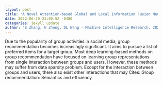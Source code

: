 ```yaml
--- 
layout: post 
title: "A Novel Attention-based Global and Local Information Fusion Neural Network for Group Recommendation" 
date: 2022-06-20 23:00:52 -0400 
categories: jekyll update 
author: "S Zhang, N Zheng, DL Wang - Machine Intelligence Research, 2022" 
--- 
```

Due to the popularity of group activities in social media, group recommendation becomes increasingly significant. It aims to pursue a list of preferred items for a target group. Most deep learning-based methods on group recommendation have focused on learning group representations from single interaction between groups and users. However, these methods may suffer from data sparsity problem. Except for the interaction between groups and users, there also exist other interactions that may Cites: Group recommendation: Semantics and efficiency